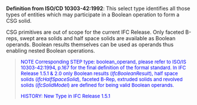 ﻿**Definition from ISO/CD 10303-42:1992**: This select type identifies all those types of entities which may participate in a Boolean operation to form a CSG solid.

CSG primitives are out of scope for the current IFC Release. Only faceted B-reps, swept area solids and half space solids are available as Boolean operands. Boolean results themselves can be used as operands thus enabling nested Boolean operations.

> <font color="#0000FF" size="-1">NOTE Corresponding STEP type:
		  boolean_operand, please refer to ISO/IS 10303-42:1994, p.167 for the final
		  definition of the formal standard. In IFC Release 1.5.1 &amp; 2.0 only Boolean
		  results (<i>IfcBooleanResult</i>), half space solids
		  (<i>IfcHalfSpaceSolid</i>), faceted B-Rep, extruded solids and revolved solids
		  (<i>IfcSolidModel</i>) are defined for being valid Boolean operands.
		  </font>
> 
> <font color="#0000FF" size="-1">HISTORY: New Type in IFC Release 1.5.1
		  </font>
>
